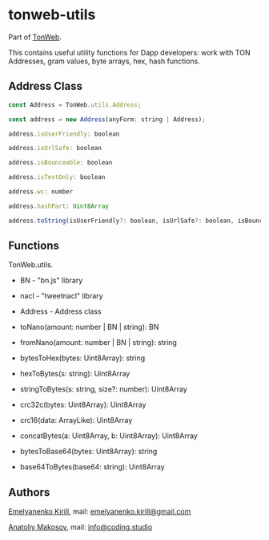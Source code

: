 # tonweb-utils

Part of [TonWeb](https://github.com/toncenter/tonweb).

This contains useful utility functions for Dapp developers: work with TON Addresses, gram values, byte arrays, hex, hash functions.

## Address Class
```js
const Address = TonWeb.utils.Address;

const address = new Address(anyForm: string | Address);

address.isUserFriendly: boolean

address.isUrlSafe: boolean

address.isBounceable: boolean

address.isTestOnly: boolean

address.wc: number

address.hashPart: Uint8Array

address.toString(isUserFriendly?: boolean, isUrlSafe?: boolean, isBounceable?: boolean, isTestOnly?: boolean): string
```
## Functions

TonWeb.utils.

* BN - "bn.js" library 

* nacl - "tweetnacl" library

* Address - Address class

* toNano(amount: number | BN | string): BN

* fromNano(amount: number | BN | string): string

* bytesToHex(bytes: Uint8Array): string

* hexToBytes(s: string): Uint8Array

* stringToBytes(s: string, size?: number): Uint8Array 

* crc32c(bytes: Uint8Array): Uint8Array

* crc16(data: ArrayLike<number>): Uint8Array

* concatBytes(a: Uint8Array, b: Uint8Array): Uint8Array

* bytesToBase64(bytes: Uint8Array): string

* base64ToBytes(base64: string): Uint8Array

## Authors

[Emelyanenko Kirill](https://github.com/EmelyanenkoK), mail: emelyanenko.kirill@gmail.com
 
[Anatoliy Makosov](https://github.com/tolya-yanot), mail: info@coding.studio

